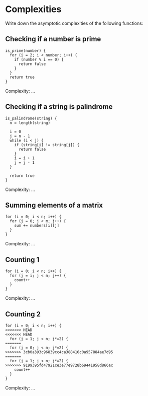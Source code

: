 # Complexities

Write down the asymptotic complexities of the following functions:

## Checking if a number is prime

```
is_prime(number) {
  for (i = 2; i < number; i++) {
    if (number % i == 0) {
      return false
    }
  }
  return true
}
```

Complexity: ...

## Checking if a string is palindrome

```
is_palindrome(string) {
  n = length(string)

  i = 0
  j = n - 1
  while (i < j) {
    if (string[i] != string[j]) {
      return false
    }
    i = i + 1
    j = j - 1
  }

  return true
}
```

Complexity: ...

## Summing elements of a matrix

```
for (i = 0; i < n; i++) {
  for (j = 0; j < m; j++) {
    sum += numbers[i][j]
  }
}
```

Complexity: ...

## Counting 1

```
for (i = 0; i < n; i++) {
  for (j = i; j < n; j++) {
    count++
  }
}
```

Complexity: ...

## Counting 2

```
for (i = 0; i < n; i++) {
<<<<<<< HEAD
<<<<<<< HEAD
  for (j = 1; j < n; j*=2) {
=======
  for (j = 0; j < n; j*=2) {
>>>>>>> 3cb0a393c96839cc4ca388416c0a957884ae7d95
=======
  for (j = 1; j < n; j*=2) {
>>>>>>> 9199395fd47921ce3e77e9728b69441958d866ac
    count++
  }
}
```

Complexity: ...
